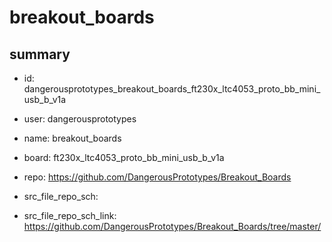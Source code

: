 # breakout_boards
 
## summary 
* id: dangerousprototypes_breakout_boards_ft230x_ltc4053_proto_bb_mini_usb_b_v1a
* user: dangerousprototypes
* name: breakout_boards
* board: ft230x_ltc4053_proto_bb_mini_usb_b_v1a
* repo: https://github.com/DangerousPrototypes/Breakout_Boards



* src_file_repo_sch: 
* src_file_repo_sch_link: https://github.com/DangerousPrototypes/Breakout_Boards/tree/master/






